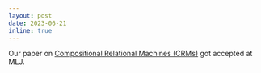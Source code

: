 ```yaml
---
layout: post
date: 2023-06-21
inline: true
---
```


Our paper on <a rel="external nofollow" href="https://arxiv.org/abs/2206.00738" target="_blank">Compositional Relational Machines (CRMs)</a> got accepted at MLJ.
